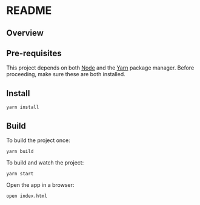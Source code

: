# README

## Overview

## Pre-requisites

This project depends on both [Node][] and the [Yarn][] package manager.
Before proceeding, make sure these are both installed.

## Install

```shell
yarn install
```

## Build

To build the project once:

```shell
yarn build
```

To build and watch the project:

```shell
yarn start
```

Open the app in a browser:

```shell
open index.html
```

[node]: https://nodejs.org/
[yarn]: https://yarnpkg.com/
